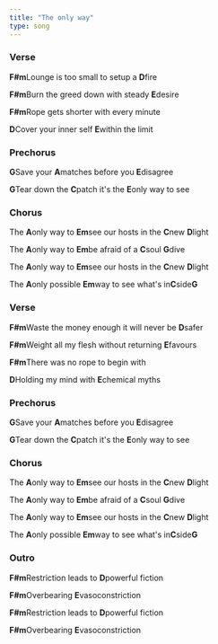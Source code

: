 ```yaml
---
title: "The only way"
type: song
---
```


### Verse


**F#m**Lounge is too small to setup a **D**fire

**F#m**Burn the greed down with steady **E**desire

**F#m**Rope gets shorter with every minute

**D**Cover your inner self **E**within the limit

### Prechorus

**G**Save your **A**matches before you **E**disagree

**G**Tear down the **C**patch it's the **E**only way to see

### Chorus

The **A**only way to **Em**see our hosts in the **C**new **D**light

The **A**only way to **Em**be afraid of a **C**soul **G**dive

The **A**only way to **Em**see our hosts in the **C**new **D**light

The **A**only possible **Em**way to see what's in**C**side**G**

### Verse

**F#m**Waste the money enough it will never be **D**safer

**F#m**Weight all my flesh without returning **E**favours

**F#m**There was no rope to begin with

**D**Holding my mind with **E**chemical myths

### Prechorus

**G**Save your **A**matches before you **E**disagree

**G**Tear down the **C**patch it's the **E**only way to see

### Chorus

The **A**only way to **Em**see our hosts in the **C**new **D**light

The **A**only way to **Em**be afraid of a **C**soul **G**dive

The **A**only way to **Em**see our hosts in the **C**new **D**light

The **A**only possible **Em**way to see what's in**C**side**G**

### Outro

**F#m**Restriction leads to **D**powerful fiction

**F#m**Overbearing **E**vasoconstriction

**F#m**Restriction leads to **D**powerful fiction

**F#m**Overbearing **E**vasoconstriction
